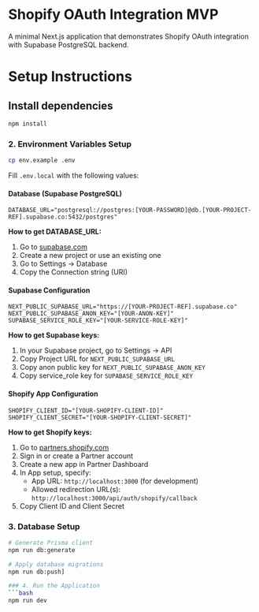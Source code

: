# Shopify OAuth Integration MVP

A minimal Next.js application that demonstrates Shopify OAuth integration with Supabase PostgreSQL backend.

# Setup Instructions

## Install dependencies

```bash
npm install
```

### 2. Environment Variables Setup

```bash
cp env.example .env
```

Fill `.env.local` with the following values:

#### Database (Supabase PostgreSQL)

```env
DATABASE_URL="postgresql://postgres:[YOUR-PASSWORD]@db.[YOUR-PROJECT-REF].supabase.co:5432/postgres"
```

**How to get DATABASE_URL:**

1. Go to [supabase.com](https://supabase.com)
2. Create a new project or use an existing one
3. Go to Settings → Database
4. Copy the Connection string (URI)

#### Supabase Configuration

```env
NEXT_PUBLIC_SUPABASE_URL="https://[YOUR-PROJECT-REF].supabase.co"
NEXT_PUBLIC_SUPABASE_ANON_KEY="[YOUR-ANON-KEY]"
SUPABASE_SERVICE_ROLE_KEY="[YOUR-SERVICE-ROLE-KEY]"
```

**How to get Supabase keys:**

1. In your Supabase project, go to Settings → API
2. Copy Project URL for `NEXT_PUBLIC_SUPABASE_URL`
3. Copy anon public key for `NEXT_PUBLIC_SUPABASE_ANON_KEY`
4. Copy service_role key for `SUPABASE_SERVICE_ROLE_KEY`

#### Shopify App Configuration

```env
SHOPIFY_CLIENT_ID="[YOUR-SHOPIFY-CLIENT-ID]"
SHOPIFY_CLIENT_SECRET="[YOUR-SHOPIFY-CLIENT-SECRET]"
```

**How to get Shopify keys:**

1. Go to [partners.shopify.com](https://partners.shopify.com)
2. Sign in or create a Partner account
3. Create a new app in Partner Dashboard
4. In App setup, specify:
   - App URL: `http://localhost:3000` (for development)
   - Allowed redirection URL(s): `http://localhost:3000/api/auth/shopify/callback`
5. Copy Client ID and Client Secret

### 3. Database Setup

````bash
# Generate Prisma client
npm run db:generate

# Apply database migrations
npm run db:push]

### 4. Run the Application
```bash
npm run dev
````
